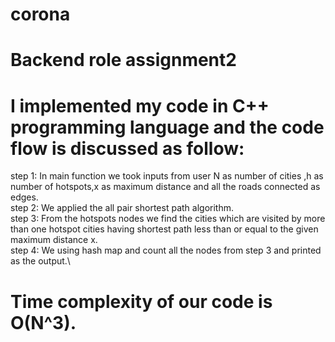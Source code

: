 # corona
# Backend role assignment2 
# I implemented my code in C++ programming language and the code flow is discussed as follow:  
step 1: In main function we took inputs from user  N as number of cities ,h as number of hotspots,x as maximum distance and all the roads connected as edges.\
step 2: We applied the all pair shortest path algorithm.\
step 3: From the hotspots nodes we find the cities which are visited by more than one hotspot cities having shortest path less than or equal to the given maximum distance x.\
step 4: We  using hash map and count all the nodes from step 3 and printed as the output.\
# Time complexity of our code is O(N^3).
